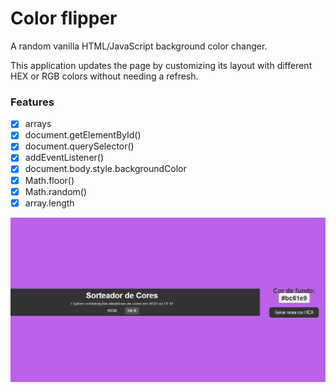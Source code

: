 # Color flipper
A random vanilla HTML/JavaScript background color changer.

This application updates the page by customizing its layout with different HEX or RGB colors without needing a refresh.

### Features

- [x] arrays
- [x] document.getElementById()
- [x] document.querySelector()
- [x] addEventListener()
- [x] document.body.style.backgroundColor
- [x] Math.floor()
- [x] Math.random()
- [x] array.length

<p align="center">
  <img src="./assets/Preview.jpg" width="600" title="Color flipper">
</p>
